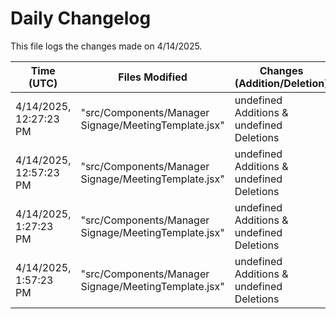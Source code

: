 # Daily Changelog

This file logs the changes made on 4/14/2025.

| Time (UTC)             | Files Modified                    | Changes (Addition/Deletion) |
|------------------------|-----------------------------------|-----------------------------|
| 4/14/2025, 12:27:23 PM | "src/Components/Manager Signage/MeetingTemplate.jsx" | undefined Additions & undefined Deletions |
| 4/14/2025, 12:57:23 PM | "src/Components/Manager Signage/MeetingTemplate.jsx" | undefined Additions & undefined Deletions|
| 4/14/2025, 1:27:23 PM | "src/Components/Manager Signage/MeetingTemplate.jsx" | undefined Additions & undefined Deletions|
| 4/14/2025, 1:57:23 PM | "src/Components/Manager Signage/MeetingTemplate.jsx" | undefined Additions & undefined Deletions|
